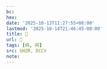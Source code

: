 ```yaml
---
bc:
hex:
date: '2025-10-13T11:27:55+08:00'
lastmod: '2025-10-14T21:46:45-08:00'
title: 󰚢
url: 󰚢
tags: [崿, 崿]
src: GHZR, DCCV
note:
---
```

